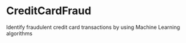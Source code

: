 # CreditCardFraud
Identify fraudulent credit card transactions by using Machine Learning algorithms
